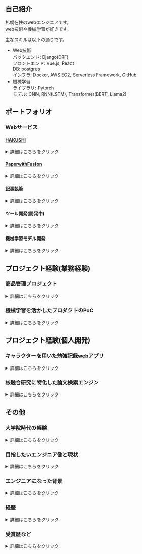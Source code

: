 ## 自己紹介
札幌在住のwebエンジニアです。  
web技術や機械学習が好きです。

主なスキルは以下の通りです。  
- Web技術  
    バックエンド: Django(DRF)  
    フロントエンド: Vue.js, React  
    DB: postgres  
    インフラ: Docker, AWS EC2, Serverless Framework, GitHub  
- 機械学習  
  ライブラリ: Pytorch  
  モデル: CNN, RNN(LSTM), Transformer(BERT, Llama2)  


## ポートフォリオ

### Webサービス

#### [HAKUSHI](https://hakushi.biz/)
<details>
  <summary>詳細はこちらをクリック</summary>
  
URL: https://hakushi.biz/  
      テーマ: モチベーション維持をテーマに設計されたモチベーション支援サービス。  
      開発期間:  2022年6月リリース   
      DAU:3人  

      使用技術  
      バックエンド: Django, DRF  
      フロントエンド: Vue3.2  
      インフラ: Docker, AWS EC2, sentry
</details>

#### [PaperwithFusion](https://staging.d3mw4gj6mldhry.amplifyapp.com/)
<details>
  <summary>詳細はこちらをクリック</summary>
  
URL: [STG環境](https://staging.d3mw4gj6mldhry.amplifyapp.com/)  
      テーマ: 核融合研究者が先行研究調査業務に特化した検索エンジン  
      開発期間:  2024年冬リリース予定   

      使用技術  
      バックエンド: Python  
      フロントエンド: React  
      インフラ: AWS Amplify, Serverless Framework(API GateWay, Docker, Lambda)  
      Embedding(チューニングなし): albert-base-v2  
      形態素解析: spacy  
      近傍探査, TF-IDF: scikit-learn  
</details>

#### [記事執筆](https://zenn.dev/pikum)  
<details>
  <summary>詳細はこちらをクリック</summary>
  
URL: [Zenn](https://zenn.dev/pikum)  
    個人開発で学んだことのアプトプット

</details>

#### ツール開発(開発中)

<details>
  <summary>詳細はこちらをクリック</summary>
  
  - TechDebtExplorer  
  技術的負債を可視化することを目的とした計算ツールです。
  
  [![Readme Card](https://github-readme-stats.vercel.app/api/pin/?username=pikum99&repo=TechDebtExplorer)](https://github.com/pikum99/TechDebtExplorer)

  使用技術  
  言語: Python  
  アルゴリズム: Levenshtein  
</details>

#### 機械学習モデル開発

<details>
  <summary>詳細はこちらをクリック</summary>
  
  - StockNN  
      株価をテーブル分類問題として予測しようとしたプロジェクトです。
      
      [![Readme Card](https://github-readme-stats.vercel.app/api/pin/?username=pikum99&repo=StockNN)](https://github.com/pikum99/StockNN)
    
      使用技術  
      ライブラリ: PyTorch  
      モデル: LSTM + MLP

  - BoatRaceNN  
      ボートレースの結果をテーブル分類問題として予測したプロジェクトです。
      
      [![Readme Card](https://github-readme-stats.vercel.app/api/pin/?username=pikum99&repo=BoatRaceNN)](https://github.com/pikum99/BoatRaceNN)
    
      使用技術  
      ライブラリ: PyTorch  
      モデル: MLP
</details>


## プロジェクト経験(業務経験)

### 商品管理プロジェクト

<details>
  <summary>詳細はこちらをクリック</summary>
  
#### 概要
 - 商品管理システムのメンバーとして従事  

#### 規模
- 10人程度  

#### 役職
- メンバー  

#### アピールしたい事項
##### 旧システムから現システムのリプレイスメント案件  

【課題】  
数千万レコードのデータ移管において、現行使用していた移管手法では、多大なる労力かかること。また、ヒューマンエラーが起こる可能性が秘められていたこと  

【工夫したこと】   
現行使用していた移管手法は、本番環境にscpでcsvを送り付け、ログをローカルに保存するという古典的移管手法を用いておりました。これでは、データ起因によるリカバリ対応において多大なる労力がかかることに加え、ヒューマンエラーが起こることが目に見えておりました。そこで私は、現状の問題点をまとめ、このままではリプレイス案件が失敗しかねないことを上長に相談し、バッチを修正する許可をいただきました。具体的に取り組んだことは以下の通りです。  
- AWS S3でデータ移行のCSVを管理し、そこからboto3経由で直で取り込みを行い、ログもS3に吐き出すというところに書き換え
- 移行実行に関してもシェルスクリプトで実行していたが、それも全てpythonに書き換えた
- 実行フローに関しても変更を行った  

【成果】  
本番のデータ移行時期においては、案の定、システム間のDBの設計差異に起因するエラー、他作業者の起因のエラーが多発しましたが、上記の対応を行ったため、リカバリー工数も対してかからなく無事データ移行を行い、リプレイスメント案件の成功に大きく寄与できたと思っております。

##### 部分的クリーンアーキテクチャの導入  

【課題】  
現在のチームでは、一部のスキルの高いエンジニアがクリーンアーキテクチャの概念を用いたコーディングをしていたが、アーキテクチャの概念がチームで行き渡っていなく、十分なPRのレビューがされず、かえって品質低下を招く恐れのあるチーム体制だった


【工夫したこと】  
私はそれを問題視し、自発的に「現在のプロダクトにアーキテクチャの概念は必要か？」という資料を他社の導入事例を交えて作成し上長に提出。その後、チームMTGで用意した資料を発表しました。


【成果】  
    「機能が独立しているバッチ周りから」というアプローチを提案し、チーム全体で部分的に導入を進めることに成功しました。　　
その後、チーム全体で、現在の理解している範囲でクリーンアーキテクチャの知識を講義し、チーム全体の理解の均一化を図りました。結果としてその後のプルリクレビューの精度も向上したと思います。  

##### プロダクトのコア機能を根本改修  
【課題】  
上記の通り「一部のスキルの高いエンジニアがコア機能をクリーンアーキテクチャで書き換える」ということを行われていたが、中途半端な状態で担当者が退職し、それを期限の納期までに動かす


【工夫したこと】   
使えるエンティティに関しては使用し、「依存性が判然とせずに、動的に呼び出す」というスパゲッティになりやすい箇所に関しては根本から書き換えるという作業を行いました。


【成果】  
引き継ぎタスクではありますが、数千行を超える神クラスをちゃんとビジネルロジックに落とし込み、それなりに後続の方が改修しやすいようなコーディングができたと思います。ここからは個人的な考えではありますが、プロダクトのクリーン化に関してはビジネスロジックとデータフロー図やER図等と真剣に向き合って、熟考した結果、着手するべきだと思っております。また、安易な疎結合に関しては疑問視しており、疎結合するべき層としてはいけない層があると考えており、それも日々改善の日々だと思っております。

</details>

### 機械学習を活かしたプロダクトのPoC

<details>
  <summary>詳細はこちらをクリック</summary>

#### プロジェクトの概要
 - インターン生と協力しながら、機械学習を活かしたプロダクトのPoCの業務

#### 規模
- 社員1~2人 (ほぼ私1人)
- インターン生3~5人(最大10名)  

#### 役職
- プロジェクトリーダー

#### アピールしたい事項
【課題】
何も整備されていない状況でインターン生と協力して成果を出す

【工夫したこと】  
- 配属されたインターン生に対して、現状のスキルの聞き取りを行い、スキルに伴ったことを何ができるかを考え実際に手を動かせるレベルで着手できるように課題設定を適宜おこない、人に説明できるレベルまで持っていった
- ピーク時はインターン生9人を一人で商品管理の業務をこなしながら面倒を見た
- 各チームに対して事情を説明し、各チームからデータセットを提供してもらい、研究できる環境を整備した

#### 成果一覧
#####  [汎用的画像分類モデルの作成(1カテゴリ 学習枚数 ~10枚)](https://note.com/diamondhead/n/n0498097e0f06)

技術:   
バックボーン: Conv Next  
エンドポイント: AWS SageMaker  

解決したい課題:   
人間が行なっている画像並び替えをAIにやらせる  

進捗:  
プロダクトの検証環境まで導入完了

##### 商品需要分類モデルの作成 
技術:  
バックボーン: LightGBM  

解決したい課題:
社内の売り上げビックデータを用いてどの商品が売れるか、値段設定はいくらが適切かを予測するモデルの作成  

進捗:  
売れるか売れないかのの分類問題に落とし込み精度8割のモデルが完成。  
プロダクト構想とモックをFigmaで作成。  

#####  商品説明, ハッシュタグ自動生成モデルの作成　
技術:  
バックボーン: Llama2  

解決したい課題:  
現在人間が行なっている商品説明文、ハッシュタグをAIにやらせる

進捗:
データセットを整備し、ほぼ違和感がない商品情報から商品説明分とハッシュタグを自動生成できるモデルを完成。

</details>

## プロジェクト経験(個人開発)

### キャラクターを用いた勉強記録webアプリ

<details>
  <summary>詳細はこちらをクリック</summary>
  
#### プロジェクトの概要
ToCに向けたキャラクターを用いた勉強記録webアプリの企画・開発・運用

#### URL  
[HAKUSHI](https://hakushi.biz/)

#### 開発規模
個人開発

#### ユーザー規模
DAU: 3人

#### 主要技術と選定理由
【主要技術】
```
バックエンド: Django, DRF
フロントエンド: Vue3.2 
インフラ: Docker, AWS EC2, sentry  
イラスト作成: Stable Diffusion  
```

【選定理由】  
バックエンド:   
大学院の知見を活かせるようにpythonを採用しました。また、フレームワークに関してはリッチでスケールできるサイトを作りたかったので、Django(DRF)を採用しました。また、EC2にしている理由は、ECRとECSでスケールできるようにしたいと思っているからです。

フロントエンド:  
Vueは業務で使っていたため、工数削減のため、Vue.jsにしました。

#### アピールしたい事項
全てを一人で作っているので、コンセプト選定〜インフラ構築〜開発〜広告まで一通りのことを経験しました。その中でもアピールしたいのは以下の事項です。  

#### コンセプト選定, 技術選定
【概要】    
自分の思いつく限り、様々な機能を実装していましたが、市場の反応、自分が本当に使うのかというのをPDCAサイクルを2年間回しました。その行き着いた先が、現在のHAKUSHIというサービスになります。  


【使用した技術】  
PDCAサイクルを回す間は比較的工数のかからないMVTのDjangoを採用し、コンセプトが決まってからは、フロントエンドはVue.js、バックエンドはDjango REST frameworkを導入しております。　

#### WebSocketを用いたリアルタイム機能の実装  

【概要】  
以下のWebSocketを用いて機能を実装しました
- リアルタイムで作業しているユーザーを表示させる機能
- リアルタイムで付箋を共有する機能
- リアルタイムで文章を共有する機能(Google Documentの共有的なもの)

【使用した技術】  
この機能の実装には、非同期処理を可能にするAsync Web Serverと、高速なデータストアであるRedisを使用しました。Async Web Serverはリアルタイムでのユーザー情報の更新を、Redisはその情報の高速な取得と保存を担当しています。

</details>

### 核融合研究に特化した論文検索エンジン
<details>
  <summary>詳細はこちらをクリック</summary>

#### プロジェクトの概要
核融合研究に特化した論文検索エンジン

#### URL  
[PapersWithFusion(検証環境)](https://staging.d3mw4gj6mldhry.amplifyapp.com/)

#### 開発規模
個人開発

#### ユーザー規模
リリース前

#### 主要技術と選定理由
【主要技術】
```
バックエンド: Python  
フロントエンド: React(TypeScript)  
インフラ: AWS Amplify, Serverless Framework(API GateWay, Docker, Lambda)  
Embedding(チューニングなし): albert-base-v2  
形態素解析: spacy  
近傍探査, TF-IDF: scikit-learn  
```

【選定理由】  
バックエンド:   
機械学習を用いた並び替え機能を実装したかったので、バックエンドはPythonであること、なるべくデプロイ周りを軽くしたかったので、Serverless Frameworkを採用しました。

フロントエンド:  
HAKUSHIではVue.jsを採用しておりましたが、個人としてはisoアプリ展開をしていきたいと思っていましたので、個人の勉強を兼ねてReactを採用しました。

機械学習まわり:  
近年進捗が目まぐるしいDeepLerningを使いたかったので、Embeddingにはbertを採用しようと思い、その中でも一番軽量であるalbert-base-v2を採用しました。近傍探査に関しては、導入が容易であるscikit-learnを採用しています。検索機構にはよりますが、もし速度がでないという話になってきたら頑張ってnmslibを導入したいと思います。


#### アピールしたい事項
現役研究者にヒアリングしながら、現在業界に足りていないであろう特化型論文検索サイトを作成しております

##### 機械学習を用いた関連順機能
【概要】    
ただのキーワード検索だけではなく、Bertを使いEmbeddingしたのちに、近傍探査を用いて関連順を出すといった機械学習ができる人間ならではのエンジンを作っていきたいと思っております。

また、
- docker
- serverlessフレームワーク
- Bert

以上の技術を組み合わせることによりAWSのlambdaで上記のBertを使うといったコスト対策に特化したアーキテクチャとなっております。

</details>

## その他

### 大学院時代の経験
<details>
  <summary>詳細はこちらをクリック</summary>
  <p>
大学院では、先輩のいない研究室で博士課程を含む計5年間在学しました。研究室内での役割として、後輩のタスク整理と具体的な指導に携わり、研究室の柱としての役割を果たしていました。  
また、個人の成果としては以下の通りです（詳細リンクは経歴を参照）。

- 国際論文誌に2本の論文が掲載
- 日本学術振興会 特別研究員(DC2)に採択
- マックスプランク・プラズマ物理研究所との共同研究
- 核融合年会で若手優秀発表賞を受賞

これらの実績から、人のマネジメント経験や申請書の作成方法、外国人を含むプロジェクトの進行方法、成果の発表手法に関しては、通常以上の実績があると自負しています。
  </p>
</details>


### 目指したいエンジニア像と現状
<details>
  <summary>詳細はこちらをクリック</summary>

webサービスにおいて企画・PoC検証・MVP開発・PMF達成・PMF達成後の運営開発しながら技術的負債の管理まで一貫してできる人物になることを目指して、日々過ごしております。  
具体的には、以下の項目に分けて取り組みを行っております。  
 - 企画・PoC検証:  
   機械学習を使って、AIの可能性について収集(現会社、個人開発)
 - MVP開発:  
   負債化可視化ツールの開発(個人開発)
 - PMFを目指す:  
   HAKUSHI(個人開発)
 - 運営開発しながら技術的負債の管理:  
   現在の職場のプロダクト

また、得意な領域は機械学習とwebの中間の領域になります。  
機械学習のコードをアーキテクチャの原則に則りコーディングできる人材なため、  
**PoCが終わった機械学習モデルをリリースするフェイズの際に私の真価を発揮できると思います。**  
イメージ的には、研究する時に書き散らかした.ipynbをうまく.pyファイルに落とし込み、webプロダクトにてアーキテクチャ化するのが得意と思っていただければ良いかと思います。  
</details>


### エンジニアになった背景
<details>
  <summary>詳細はこちらをクリック</summary>

社会に大きなインパクトを与え、社会貢献をすることに人生の進路を重要視してきました。  
大学院では「夢のエネルギー源 核融合発電」の研究に従事していました。  
IT業界に転身したきっかけは、核融合発電の業界規模が非常に大きいため個人の貢献に対するプロダクトへの影響が実感できないことに悩んでいたところ、研究中にweb技術(Django)に触れ、web技術であれば個人の貢献がプロダクトに対して大きな影響を持つ、かつ世界中の人に社会貢献できると考え、IT業界に飛び込みました！  

新しい技術が大好きで、研究でもweb開発においても知らない面白そうな技術があればすぐに試してみることをしております。   
</details>


### 経歴
<details>
  <summary>詳細はこちらをクリック</summary>

- 九州大学大学院工学修士, 2017年 - 2019年
- 九州大学大学院博士課程単位取得退学, 2019年 - 2022年
  - [高温プラズマにおける電磁波相互作用の研究](https://research-er.jp/researchers/view/894298)
  - Ghz帯の偏波制御装置の開発([国際論文雑誌掲載](https://www.sciencedirect.com/science/article/abs/pii/S0920379619302741))
  - 多素子アレイプリント基板アンテナの製造及び回路、計測システムの実装([国際論文雑誌掲載](https://www.jspf.or.jp/PFR/PFR_articles/pfr2019/pfr2019_14-3402111.html))
  - 高温プラズマにおける電磁波シミュレーション([マックスプランク・プラズマ物理研究所との共同研究](http://www.iae.kyoto-u.ac.jp/plasma/pladys/news/2019/PLADyS.Report.20200319.Fukuyama.pdf))
- webエンジニア, 2022年 -
  - 商品管理システム開発メンバー
  - 機械学習チームマネージャー
</details>


### 受賞歴など
<details>
  <summary>詳細はこちらをクリック</summary>

- 学府専攻賞
- ウシオ財団 奨学生
- [日本学術振興会 特別研究員](https://research-er.jp/projects/view/1119159)
- [核融合年会若手優秀発表賞](https://www.jspf.or.jp/award/wakate.html)
</details>
